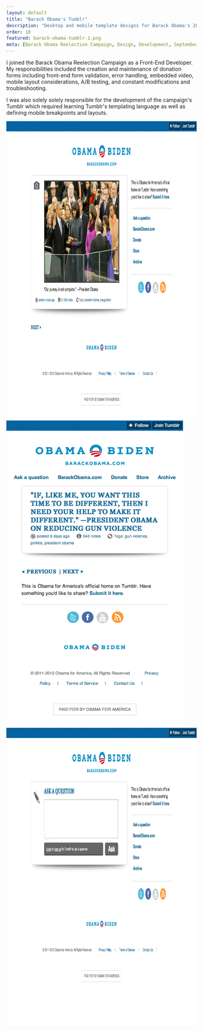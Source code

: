 ```yaml
---
layout: default
title: "Barack Obama's Tumblr"
description: "Desktop and mobile template designs for Barack Obama's 2012 reelection campaign's Tumblr page."
order: 10
featured: barack-obama-tumblr-1.png
meta: [Barack Obama Reelection Campaign, Design, Development, September 2011]
---
```


<p class="max-w-2xl mb-6">I joined the Barack Obama Reelection Campaign as a Front-End Developer. My responsibilities included the creation and maintenance of donation forms including front-end form validation, error handling, embedded video, mobile layout considerations, A/B testing, and constant modifications and troubleshooting.</p>
<p class="max-w-2xl mb-6">I was also solely solely responsible for the development of the campaign's Tumblr which required learning Tumblr's templating language as well as defining mobile breakpoints and layouts.</p>
<div class="grid grid-cols-2 gap-10">
	<img loading="lazy" class="col-span-2" src="/images/projects/barack-obama-tumblr-1.png" alt="Barack Obama's Tumblr Screenshot 1" height="790" width="1024">
	<img loading="lazy" class="" src="/images/projects/barack-obama-tumblr-2.png" alt="Barack Obama's Tumblr Screenshot 2" height="811" width="468">
	<img loading="lazy" class="" src="/images/projects/barack-obama-tumblr-3.png" alt="Barack Obama's Tumblr Screenshot 3" height="790" width="1024">
</div>
